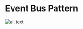 # Event Bus Pattern

![alt text](https://raw.githubusercontent.com/pipedev10/Event-Bus-Pattern/main/image/event-bus-pattern.webp?raw=true)
